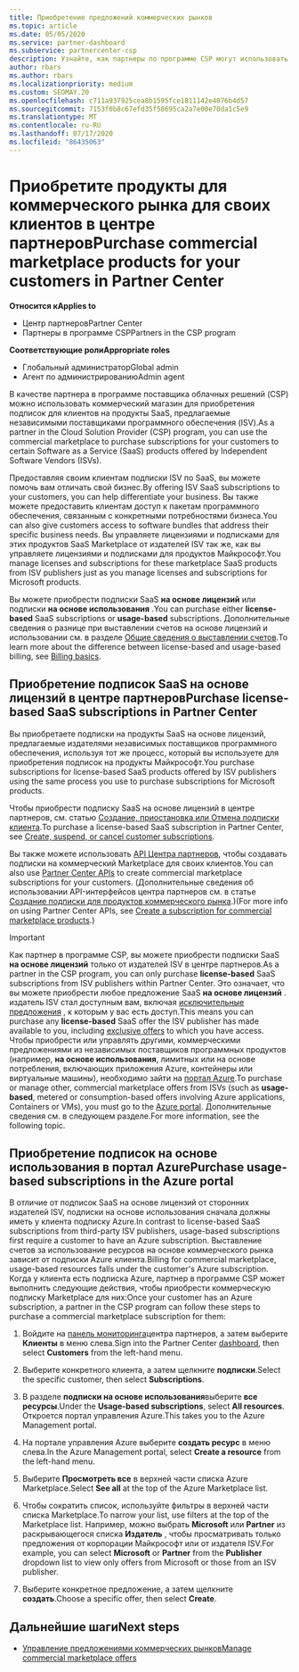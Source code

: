 ```yaml
---
title: Приобретение предложений коммерческих рынков
ms.topic: article
ms.date: 05/05/2020
ms.service: partner-dashboard
ms.subservice: partnercenter-csp
description: Узнайте, как партнеры по программе CSP могут использовать магазин партнеров для покупки предложений SaaS от независимых поставщиков программного обеспечения (ISV).
author: rbars
ms.author: rbars
ms.localizationpriority: medium
ms.custom: SEOMAY.20
ms.openlocfilehash: c711a937925cea8b1595fce1811142e4076b4d57
ms.sourcegitcommit: 7153f0b8c67efd35f58695ca2a7e00e70da1c5e9
ms.translationtype: MT
ms.contentlocale: ru-RU
ms.lasthandoff: 07/17/2020
ms.locfileid: "86435063"
---
```

# <a name="purchase-commercial-marketplace-products-for-your-customers-in-partner-center"></a><span data-ttu-id="6d45e-103">Приобретите продукты для коммерческого рынка для своих клиентов в центре партнеров</span><span class="sxs-lookup"><span data-stu-id="6d45e-103">Purchase commercial marketplace products for your customers in Partner Center</span></span>

<span data-ttu-id="6d45e-104">**Относится к**</span><span class="sxs-lookup"><span data-stu-id="6d45e-104">**Applies to**</span></span>

- <span data-ttu-id="6d45e-105">Центр партнеров</span><span class="sxs-lookup"><span data-stu-id="6d45e-105">Partner Center</span></span>
- <span data-ttu-id="6d45e-106">Партнеры в программе CSP</span><span class="sxs-lookup"><span data-stu-id="6d45e-106">Partners in the CSP program</span></span>

<span data-ttu-id="6d45e-107">**Соответствующие роли**</span><span class="sxs-lookup"><span data-stu-id="6d45e-107">**Appropriate roles**</span></span>

- <span data-ttu-id="6d45e-108">Глобальный администратор</span><span class="sxs-lookup"><span data-stu-id="6d45e-108">Global admin</span></span>
- <span data-ttu-id="6d45e-109">Агент по администрированию</span><span class="sxs-lookup"><span data-stu-id="6d45e-109">Admin agent</span></span>

<span data-ttu-id="6d45e-110">В качестве партнера в программе поставщика облачных решений (CSP) можно использовать коммерческий магазин для приобретения подписок для клиентов на продукты SaaS, предлагаемые независимыми поставщиками программного обеспечения (ISV).</span><span class="sxs-lookup"><span data-stu-id="6d45e-110">As a partner in the Cloud Solution Provider (CSP) program, you can use the commercial marketplace to purchase subscriptions for your customers to certain Software as a Service (SaaS) products offered by Independent Software Vendors (ISVs).</span></span> 

<span data-ttu-id="6d45e-111">Предоставляя своим клиентам подписки ISV по SaaS, вы можете помочь вам отличать свой бизнес.</span><span class="sxs-lookup"><span data-stu-id="6d45e-111">By offering ISV SaaS subscriptions to your customers, you can help differentiate your business.</span></span> <span data-ttu-id="6d45e-112">Вы также можете предоставить клиентам доступ к пакетам программного обеспечения, связанным с конкретными потребностями бизнеса.</span><span class="sxs-lookup"><span data-stu-id="6d45e-112">You can also give customers access to software bundles that address their specific business needs.</span></span> <span data-ttu-id="6d45e-113">Вы управляете лицензиями и подписками для этих продуктов SaaS Marketplace от издателей ISV так же, как вы управляете лицензиями и подписками для продуктов Майкрософт.</span><span class="sxs-lookup"><span data-stu-id="6d45e-113">You manage licenses and subscriptions for these marketplace SaaS products from ISV publishers just as you manage licenses and subscriptions for Microsoft products.</span></span>

<span data-ttu-id="6d45e-114">Вы можете приобрести подписки SaaS **на основе лицензий** или подписки **на основе использования** .</span><span class="sxs-lookup"><span data-stu-id="6d45e-114">You can purchase either **license-based** SaaS subscriptions or **usage-based** subscriptions.</span></span> <span data-ttu-id="6d45e-115">Дополнительные сведения о разнице при выставлении счетов на основе лицензий и использовании см. в разделе [Общие сведения о выставлении счетов](billing-basics.md).</span><span class="sxs-lookup"><span data-stu-id="6d45e-115">To learn more about the difference between license-based and usage-based billing, see [Billing basics](billing-basics.md).</span></span>

## <a name="purchase-license-based-saas-subscriptions-in-partner-center"></a><span data-ttu-id="6d45e-116">Приобретение подписок SaaS на основе лицензий в центре партнеров</span><span class="sxs-lookup"><span data-stu-id="6d45e-116">Purchase license-based SaaS subscriptions in Partner Center</span></span>

<span data-ttu-id="6d45e-117">Вы приобретаете подписки на продукты SaaS на основе лицензий, предлагаемые издателями независимых поставщиков программного обеспечения, используя тот же процесс, который вы используете для приобретения подписок на продукты Майкрософт.</span><span class="sxs-lookup"><span data-stu-id="6d45e-117">You purchase subscriptions for license-based SaaS products offered by ISV publishers using the same process you use to purchase subscriptions for Microsoft products.</span></span>

<span data-ttu-id="6d45e-118">Чтобы приобрести подписку SaaS на основе лицензий в центре партнеров, см. статью [Создание, приостановка или Отмена подписки клиента](create-a-new-subscription.md#create-a-new-subscription).</span><span class="sxs-lookup"><span data-stu-id="6d45e-118">To purchase a license-based SaaS subscription in Partner Center, see [Create, suspend, or cancel customer subscriptions](create-a-new-subscription.md#create-a-new-subscription).</span></span>

<span data-ttu-id="6d45e-119">Вы также можете использовать [API Центра партнеров](https://docs.microsoft.com/partner-center/develop/), чтобы создавать подписки на коммерческий Marketplace для своих клиентов.</span><span class="sxs-lookup"><span data-stu-id="6d45e-119">You can also use [Partner Center APIs](https://docs.microsoft.com/partner-center/develop/) to create commercial marketplace subscriptions for your customers.</span></span> <span data-ttu-id="6d45e-120">(Дополнительные сведения об использовании API-интерфейсов центра партнеров см. в статье [Создание подписки для продуктов коммерческого рынка](https://docs.microsoft.com/partner-center/develop/create-subscription-azure-marketplace-products).)</span><span class="sxs-lookup"><span data-stu-id="6d45e-120">(For more info on using Partner Center APIs, see [Create a subscription for commercial marketplace products](https://docs.microsoft.com/partner-center/develop/create-subscription-azure-marketplace-products).)</span></span>

>[!IMPORTANT]
> <span data-ttu-id="6d45e-121">Как партнер в программе CSP, вы можете приобрести подписки SaaS **на основе лицензий** только от издателей ISV в центре партнеров.</span><span class="sxs-lookup"><span data-stu-id="6d45e-121">As a partner in the CSP program, you can only purchase **license-based** SaaS subscriptions from ISV publishers within Partner Center.</span></span> <span data-ttu-id="6d45e-122">Это означает, что вы можете приобрести любое предложение SaaS **на основе лицензий** . издатель ISV стал доступным вам, включая [исключительные предложения](csp-commercial-marketplace-discover.md#learn-about-marketplace-exclusive-offers) , к которым у вас есть доступ.</span><span class="sxs-lookup"><span data-stu-id="6d45e-122">This means you can purchase any **license-based** SaaS offer the ISV publisher has made available to you, including [exclusive offers](csp-commercial-marketplace-discover.md#learn-about-marketplace-exclusive-offers) to which you have access.</span></span> <span data-ttu-id="6d45e-123">Чтобы приобрести или управлять другими, коммерческими предложениями из независимых поставщиков программных продуктов (например, **на основе использования**, лимитных или на основе потребления, включающих приложения Azure, контейнеры или виртуальные машины), необходимо зайти на [портал Azure](https://portal.azure.com/).</span><span class="sxs-lookup"><span data-stu-id="6d45e-123">To purchase or manage other, commercial marketplace offers from ISVs (such as **usage-based**, metered or consumption-based offers involving Azure applications, Containers or VMs), you must go to the [Azure portal](https://portal.azure.com/).</span></span> <span data-ttu-id="6d45e-124">Дополнительные сведения см. в следующем разделе.</span><span class="sxs-lookup"><span data-stu-id="6d45e-124">For more information, see the following topic.</span></span>

## <a name="purchase-usage-based-subscriptions-in-the-azure-portal"></a><span data-ttu-id="6d45e-125">Приобретение подписок на основе использования в портал Azure</span><span class="sxs-lookup"><span data-stu-id="6d45e-125">Purchase usage-based subscriptions in the Azure portal</span></span>

<span data-ttu-id="6d45e-126">В отличие от подписок SaaS на основе лицензий от сторонних издателей ISV, подписки на основе использования сначала должны иметь у клиента подписку Azure.</span><span class="sxs-lookup"><span data-stu-id="6d45e-126">In contrast to license-based SaaS subscriptions from third-party ISV publishers, usage-based subscriptions first require a customer to have an Azure subscription.</span></span> <span data-ttu-id="6d45e-127">Выставление счетов за использование ресурсов на основе коммерческого рынка зависит от подписки Azure клиента.</span><span class="sxs-lookup"><span data-stu-id="6d45e-127">Billing for commercial marketplace, usage-based resources falls under the customer's Azure subscription.</span></span> <span data-ttu-id="6d45e-128">Когда у клиента есть подписка Azure, партнер в программе CSP может выполнить следующие действия, чтобы приобрести коммерческую подписку Marketplace для них:</span><span class="sxs-lookup"><span data-stu-id="6d45e-128">Once your customer has an Azure subscription, a partner in the CSP program can follow these steps to purchase a commercial marketplace subscription for them:</span></span>

1. <span data-ttu-id="6d45e-129">Войдите на [панель мониторинга](https://partner.microsoft.com/dashboard)центра партнеров, а затем выберите **Клиенты** в меню слева.</span><span class="sxs-lookup"><span data-stu-id="6d45e-129">Sign into the Partner Center [dashboard](https://partner.microsoft.com/dashboard), then select **Customers** from the left-hand menu.</span></span>

2. <span data-ttu-id="6d45e-130">Выберите конкретного клиента, а затем щелкните **подписки**.</span><span class="sxs-lookup"><span data-stu-id="6d45e-130">Select the specific customer, then select **Subscriptions**.</span></span>  

3. <span data-ttu-id="6d45e-131">В разделе **подписки на основе использования**выберите **все ресурсы**.</span><span class="sxs-lookup"><span data-stu-id="6d45e-131">Under the **Usage-based subscriptions**, select **All resources**.</span></span> <span data-ttu-id="6d45e-132">Откроется портал управления Azure.</span><span class="sxs-lookup"><span data-stu-id="6d45e-132">This takes you to the Azure Management portal.</span></span>

4. <span data-ttu-id="6d45e-133">На портале управления Azure выберите **создать ресурс** в меню слева.</span><span class="sxs-lookup"><span data-stu-id="6d45e-133">In the Azure Management portal, select **Create a resource** from the left-hand menu.</span></span>

5. <span data-ttu-id="6d45e-134">Выберите **Просмотреть все** в верхней части списка Azure Marketplace.</span><span class="sxs-lookup"><span data-stu-id="6d45e-134">Select **See all** at the top of the Azure Marketplace list.</span></span>

6. <span data-ttu-id="6d45e-135">Чтобы сократить список, используйте фильтры в верхней части списка Marketplace.</span><span class="sxs-lookup"><span data-stu-id="6d45e-135">To narrow your list, use filters at the top of the Marketplace list.</span></span> <span data-ttu-id="6d45e-136">Например, можно выбрать **Microsoft** или **Partner** из раскрывающегося списка **Издатель** , чтобы просматривать только предложения от корпорации Майкрософт или от издателя ISV.</span><span class="sxs-lookup"><span data-stu-id="6d45e-136">For example, you can select **Microsoft** or **Partner** from the **Publisher** dropdown list to view only offers from Microsoft or those from an ISV publisher.</span></span>

7. <span data-ttu-id="6d45e-137">Выберите конкретное предложение, а затем щелкните **создать**.</span><span class="sxs-lookup"><span data-stu-id="6d45e-137">Choose a specific offer, then select **Create**.</span></span>

## <a name="next-steps"></a><span data-ttu-id="6d45e-138">Дальнейшие шаги</span><span class="sxs-lookup"><span data-stu-id="6d45e-138">Next steps</span></span>

- [<span data-ttu-id="6d45e-139">Управление предложениями коммерческих рынков</span><span class="sxs-lookup"><span data-stu-id="6d45e-139">Manage commercial marketplace offers</span></span>](csp-commercial-marketplace-purchase.md)